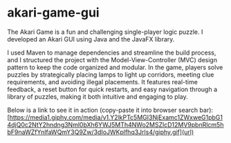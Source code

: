 # akari-game-gui

The Akari Game is a fun and challenging single-player logic puzzle. I developed an Akari GUI using Java and the JavaFX library. 

I used Maven to manage dependencies and streamline the build process, and I structured the project with the Model-View-Controller (MVC) design pattern to keep the code organized and modular. In the game, players solve puzzles by strategically placing lamps to light up corridors, meeting clue requirements, and avoiding illegal placements. It features real-time feedback, a reset button for quick restarts, and easy navigation through a library of puzzles, making it both intuitive and engaging to play.

Below is a link to see it in action (copy-paste it into browser search bar):
[https://media1.giphy.com/media/v1.Y2lkPTc5MGI3NjExamc1ZWxweG1pbG14djQ0c2NtY2hndng3Nml0bXh6YWJ5MTh4NWo2MSZlcD12MV9pbnRlcm5hbF9naWZfYnlfaWQmY3Q9Zw/3dIoJWKplfhq3Jrls4/giphy.gif](url)
